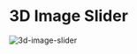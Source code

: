 # 3D Image Slider

![3d-image-slider](https://github.com/lucasrenandev/3d-image-slider/assets/97764446/43dfa19c-9e21-4c75-a2ab-df24296df4bf)
